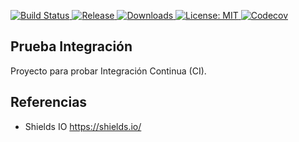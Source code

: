<p>
    <a href="https://travis-ci.org/waquispe/prueba-integracion">
        <img src="https://img.shields.io/travis/waquispe/prueba-integracion.svg" alt="Build Status">
    </a>
    <a href="https://github.com/waquispe/prueba-integracion/releases">
        <img src="https://img.shields.io/github/release/waquispe/prueba-integracion.svg" alt="Release">
    </a>
    <a href="https://github.com/waquispe/prueba-integracion/">
        <img src="https://img.shields.io/github/downloads/waquispe/prueba-integracion/total.svg" alt="Downloads">
    </a>
    <a href="https://opensource.org/licenses/MIT">
        <img src="https://img.shields.io/github/license/waquispe/prueba-integracion.svg" alt="License: MIT">
    </a>
    <a href="https://codecov.io/gh/waquispe/prueba-integracion">
      <img src="https://img.shields.io/codecov/c/github/waquispe/prueba-integracion.svg" alt="Codecov" />
    </a>
</p>

## Prueba Integración

Proyecto para probar Integración Continua (CI).

## Referencias

- Shields IO
https://shields.io/
